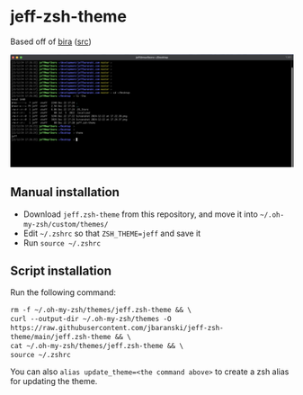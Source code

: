 # jeff-zsh-theme
Based off of [bira](https://github.com/ohmyzsh/ohmyzsh/wiki/Themes#bira) ([src](https://github.com/ohmyzsh/ohmyzsh/blob/master/themes/bira.zsh-theme))

<img width="1438" alt="Screenshot 2024-07-16 at 8 36 45 PM" src="screenshot.png">


## Manual installation
- Download `jeff.zsh-theme` from this repository, and move it into `~/.oh-my-zsh/custom/themes/`
- Edit `~/.zshrc` so that `ZSH_THEME=jeff` and save it
- Run `source ~/.zshrc`

## Script installation
Run the following command:
```
rm -f ~/.oh-my-zsh/themes/jeff.zsh-theme && \
curl --output-dir ~/.oh-my-zsh/themes -O https://raw.githubusercontent.com/jbaranski/jeff-zsh-theme/main/jeff.zsh-theme && \
cat ~/.oh-my-zsh/themes/jeff.zsh-theme && \
source ~/.zshrc
```

You can also `alias update_theme=<the command above>` to create a zsh alias for updating the theme.
